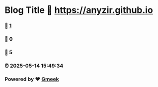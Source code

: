 # Blog Title :link: https://anyzir.github.io 
### :page_facing_up: [1](https://anyzir.github.io/tag.html) 
### :speech_balloon: 0 
### :hibiscus: 5 
### :alarm_clock: 2025-05-14 15:49:34 
### Powered by :heart: [Gmeek](https://github.com/Meekdai/Gmeek)
